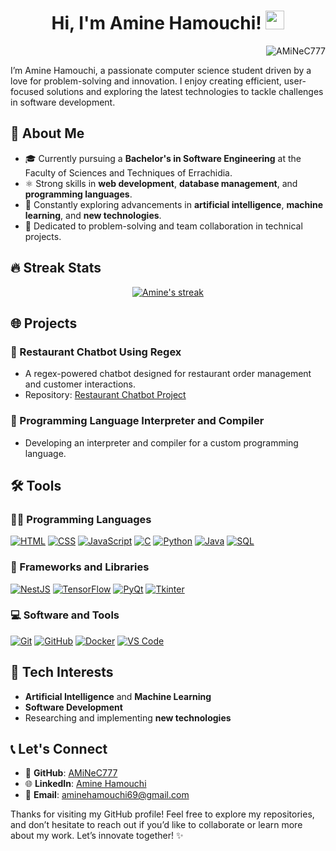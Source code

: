 <h1 align="center">
Hi, I'm Amine Hamouchi!
  <img src="https://media.giphy.com/media/hvRJCLFzcasrR4ia7z/giphy.gif" width="30"></h1>
 <img src="https://komarev.com/ghpvc/?username=AMiNeC777&label=Profile%20Views&color=0e75b6&style=flat" align='right' alt="AMiNeC777" />

<br/>

I’m Amine Hamouchi, a passionate computer science student driven by a love for problem-solving and innovation. I enjoy creating efficient, user-focused solutions and exploring the latest technologies to tackle challenges in software development.


## 🎨 About Me

- 🎓 Currently pursuing a **Bachelor's in Software Engineering** at the Faculty of Sciences and Techniques of Errachidia.
- ⚛️ Strong skills in **web development**, **database management**, and **programming languages**.
- 🧠 Constantly exploring advancements in **artificial intelligence**, **machine learning**, and **new technologies**.
- 🔧 Dedicated to problem-solving and team collaboration in technical projects.

## 🔥 Streak Stats


<p align="center">
  <a href="https://github.com/DenverCoder1/github-readme-streak-stats">
    <img title="🔥 Get streak stats for your profile at git.io/streak-stats" alt="Amine's streak" src="https://github-readme-streak-stats.herokuapp.com/?user=AMiNeC777&theme=monokai-metallian&hide_border=true"/>
  </a>
</p>

## 🌐 Projects

### 💬 Restaurant Chatbot Using Regex
- A regex-powered chatbot designed for restaurant order management and customer interactions.
- Repository: [Restaurant Chatbot Project](https://github.com/AMiNeC777/AMiNeC777-restaurant-ChatBot-using-Regex)

### 🔖 Programming Language Interpreter and Compiler
- Developing an interpreter and compiler for a custom programming language.


## 🛠️ Tools

### 👨‍💻 Programming Languages

<p>
    <a href="https://github.com/search?q=user%3Agrichali+is%3Arepo+language%3Ahtml"><img alt="HTML" src="https://img.shields.io/badge/HTML%20-%23E34F26.svg?logo=html5&logoColor=white"></a>
    <a href="https://github.com/search?q=user%3Agrichali+is%3Arepo+language%3acss"><img alt="CSS" src="https://img.shields.io/badge/CSS%20-%231572B6.svg?logo=css3&logoColor=white"></a>
    <a href="https://github.com/search?q=user%3Agrichali+is%3Arepo+language%3ajavascript"><img alt="JavaScript" src="https://img.shields.io/badge/JavaScript%20-%23F7DF1E.svg?logo=javascript&logoColor=black"></a>
    <a href="https://github.com/search?q=user%3Agrichali+is%3Arepo+language%3Ac"><img alt="C" src="https://img.shields.io/badge/C%20-%232370ED.svg?logo=c&logoColor=white"></a>
    <a href="https://github.com/search?q=user%3Agrichali+is%3Arepo+language%3apython"><img alt="Python" src="https://img.shields.io/badge/Python%20-%2314354C.svg?logo=python&logoColor=white"></a>
    <a href="https://github.com/search?q=user%3Agrichali+is%3Arepo+language%3Ajava"><img alt="Java" src="https://img.shields.io/badge/Java-%23007396.svg?logo=java&logoColor=white"></a>
    <a href="https://github.com/search?q=user%3Agrichali+is%3Arepo+language%3asql"><img alt="SQL" src="https://img.shields.io/badge/SQL%20-%23025E8C.svg?logo=amazon-dynamodb&logoColor=white"></a>
</p>

### 🧰 Frameworks and Libraries

<p>
    <a href="#"><img alt="NestJS" src="https://img.shields.io/badge/NestJS-%23E0234E.svg?logo=nestjs&logoColor=white"></a>
    <a href="#"><img alt="TensorFlow" src="https://img.shields.io/badge/TensorFlow-%23FF6F00.svg?logo=tensorflow&logoColor=white"></a>
    <a href="#"><img alt="PyQt" src="https://img.shields.io/badge/PyQt-%234B8BBE.svg?logo=python&logoColor=white"></a>
    <a href="#"><img alt="Tkinter" src="https://img.shields.io/badge/Tkinter-%2337646F.svg?logo=python&logoColor=white"></a>
</p>


### 💻 Software and Tools

<p>
    <a href="#"><img alt="Git" src="https://img.shields.io/badge/Git%20-%23F05033.svg?logo=git&logoColor=white"></a>
    <a href="#"><img alt="GitHub" src="https://img.shields.io/badge/GitHub-%23121011.svg?logo=github&logoColor=white"></a>
    <a href="#"><img alt="Docker" src="https://img.shields.io/badge/Docker-%230db7ed.svg?logo=docker&logoColor=white"></a>
    <a href="#"><img alt="VS Code" src="https://img.shields.io/badge/Visual%20Studio%20Code-0078d7.svg?logo=visual-studio-code&logoColor=white"></a>
</p>


## 🚀 Tech Interests

- **Artificial Intelligence** and **Machine Learning**
- **Software Development**
- Researching and implementing **new technologies**


## 📞 Let's Connect

- 🔗 **GitHub**: [AMiNeC777](https://github.com/AMiNeC777)
- 🌐 **LinkedIn**: [Amine Hamouchi](https://www.linkedin.com/in/amine-hamouchi-8b572331b/)
- 📧 **Email**: aminehamouchi69@gmail.com


Thanks for visiting my GitHub profile! Feel free to explore my repositories, and don’t hesitate to reach out if you’d like to collaborate or learn more about my work. Let’s innovate together! ✨

